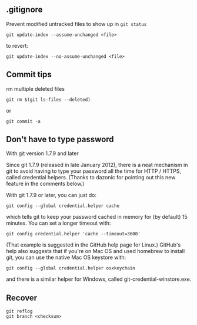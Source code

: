 ## .gitignore
Prevent modified untracked files to show up in `git status`

    git update-index --assume-unchanged <file>

to revert:

    git update-index --no-assume-unchanged <file>
    
## Commit tips
rm multiple deleted files

    git rm $(git ls-files --deleted)  

or

    git commit -a 
    
    
## Don't have to type password

With git version 1.7.9 and later

Since git 1.7.9 (released in late January 2012), there is a neat mechanism in git to avoid having to type your password all the time for HTTP / HTTPS, called credential helpers. (Thanks to dazonic for pointing out this new feature in the comments below.)

With git 1.7.9 or later, you can just do:

    git config --global credential.helper cache

which tells git to keep your password cached in memory for (by default) 15 minutes. You can set a longer timeout with:

    git config credential.helper 'cache --timeout=3600'

(That example is suggested in the GitHub help page for Linux.) GitHub's help also suggests that if you're on Mac OS and used homebrew to install git, you can use the native Mac OS keystore with:

    git config --global credential.helper osxkeychain

and there is a similar helper for Windows, called git-credential-winstore.exe.

## Recover
    git reflog
    git branch <checksum>
